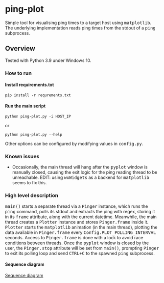 # ping-plot
Simple tool for visualising ping times to a target host using
<samp>matplotlib</samp>. The underlying implementation reads ping times from
the stdout of a <samp>ping</samp> subprocess.

## Overview

Tested with Python 3.9 under Windows 10.

### How to run

#### Install requirements.txt
```commandline
pip install -r requrements.txt
```
#### Run the main script
```commandline
python ping-plot.py -i HOST_IP
```
or
```commandline
python ping-plot.py --help
```

Other options can be configured by modifying values in <samp>config.py</samp>.

### Known issues
- Occasionally, the main thread will hang after the <samp>pyplot</samp>
window is manually closed, causing the exit logic for the ping
reading thread to be unreachable. EDIT: using <samp>wxWidgets</samp> as
a backend for <samp>matplotlib</samp> seems to fix this.

### High level description

<samp>main()</samp> starts a separate thread via a <samp>Pinger</samp> instance, which
runs the <samp>ping</samp> command, polls its stdout and extracts the ping with
regex, storing it in its <samp>frame</samp> attribute, along with the current
datetime. Meanwhile, the main thread creates a <samp>Plotter</samp> instance
and stores <samp>Pinger.frame</samp> inside it. <samp>Plotter</samp> starts the <samp>matplotlib</samp>
animation (in the main thread), plotting the data available  in <samp>Pinger.frame</samp> every
<samp>Config.PLOT_POLLING_INTERVAL</samp> seconds. Access to <samp>Pinger.frame</samp> is done
with a lock to avoid race conditions between threads. Once the
<samp>pyplot</samp> window is closed by the user, the <samp>Pinger.stop</samp> attribute
will be set from <samp>main()</samp>, prompting <samp>Pinger</samp> to exit its polling
loop and send <samp>CTRL+C</samp> to the spawned <samp>ping</samp> subprocess.

#### Sequence diagram

[Sequence diagram](image/ping-plot.svg)
